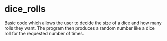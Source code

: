 # dice_rolls
Basic code which allows the user to decide the size of a dice and how many rolls they want. The program then produces a random number like a dice roll for the requested number of times. 
